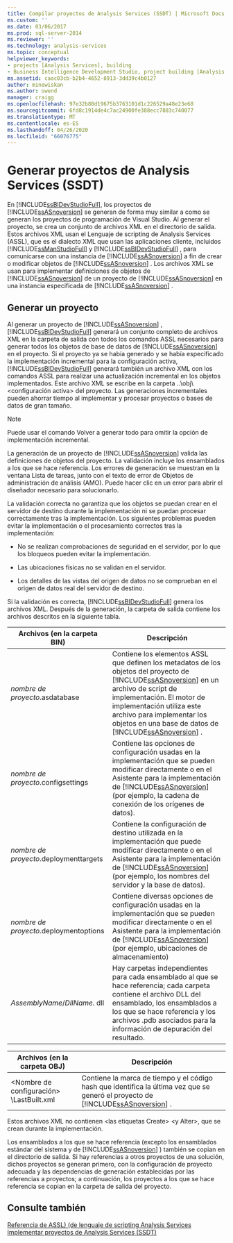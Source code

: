 ```yaml
---
title: Compilar proyectos de Analysis Services (SSDT) | Microsoft Docs
ms.custom: ''
ms.date: 03/06/2017
ms.prod: sql-server-2014
ms.reviewer: ''
ms.technology: analysis-services
ms.topic: conceptual
helpviewer_keywords:
- projects [Analysis Services], building
- Business Intelligence Development Studio, project building [Analysis Services]
ms.assetid: caac03cb-b2b4-4652-8913-3dd39c4b0127
author: minewiskan
ms.author: owend
manager: craigg
ms.openlocfilehash: 97e32b80d19675b3763101d1c226529a48e23e68
ms.sourcegitcommit: 6fd8c1914de4c7ac24900fe388ecc7883c740077
ms.translationtype: MT
ms.contentlocale: es-ES
ms.lasthandoff: 04/26/2020
ms.locfileid: "66076775"
---
```

# <a name="build-analysis-services-projects-ssdt"></a>Generar proyectos de Analysis Services (SSDT)
  En [!INCLUDE[ssBIDevStudioFull](../../includes/ssbidevstudiofull-md.md)], los proyectos de [!INCLUDE[ssASnoversion](../../includes/ssasnoversion-md.md)] se generan de forma muy similar a como se generan los proyectos de programación de Visual Studio. Al generar el proyecto, se crea un conjunto de archivos XML en el directorio de salida. Estos archivos XML usan el Lenguaje de scripting de Analysis Services (ASSL), que es el dialecto XML que usan las aplicaciones cliente, incluidos [!INCLUDE[ssManStudioFull](../../includes/ssmanstudiofull-md.md)] y [!INCLUDE[ssBIDevStudioFull](../../includes/ssbidevstudiofull-md.md)] , para comunicarse con una instancia de [!INCLUDE[ssASnoversion](../../includes/ssasnoversion-md.md)] a fin de crear o modificar objetos de [!INCLUDE[ssASnoversion](../../includes/ssasnoversion-md.md)] . Los archivos XML se usan para implementar definiciones de objetos de [!INCLUDE[ssASnoversion](../../includes/ssasnoversion-md.md)] de un proyecto de [!INCLUDE[ssASnoversion](../../includes/ssasnoversion-md.md)] en una instancia especificada de [!INCLUDE[ssASnoversion](../../includes/ssasnoversion-md.md)] .  
  
## <a name="building-a-project"></a>Generar un proyecto  
 Al generar un proyecto de [!INCLUDE[ssASnoversion](../../includes/ssasnoversion-md.md)] , [!INCLUDE[ssBIDevStudioFull](../../includes/ssbidevstudiofull-md.md)] generará un conjunto completo de archivos XML en la carpeta de salida con todos los comandos ASSL necesarios para generar todos los objetos de base de datos de [!INCLUDE[ssASnoversion](../../includes/ssasnoversion-md.md)] en el proyecto. Si el proyecto ya se había generado y se había especificado la implementación incremental para la configuración activa, [!INCLUDE[ssBIDevStudioFull](../../includes/ssbidevstudiofull-md.md)] generará también un archivo XML con los comandos ASSL para realizar una actualización incremental en los objetos implementados. Este archivo XML se escribe en la carpeta ..\obj\\<configuración activa\> del proyecto. Las generaciones incrementales pueden ahorrar tiempo al implementar y procesar proyectos o bases de datos de gran tamaño.  
  
> [!NOTE]  
>  Puede usar el comando Volver a generar todo para omitir la opción de implementación incremental.  
  
 La generación de un proyecto de [!INCLUDE[ssASnoversion](../../includes/ssasnoversion-md.md)] valida las definiciones de objetos del proyecto. La validación incluye los ensamblados a los que se hace referencia. Los errores de generación se muestran en la ventana Lista de tareas, junto con el texto de error de Objetos de administración de análisis (AMO). Puede hacer clic en un error para abrir el diseñador necesario para solucionarlo.  
  
 La validación correcta no garantiza que los objetos se puedan crear en el servidor de destino durante la implementación ni se puedan procesar correctamente tras la implementación. Los siguientes problemas pueden evitar la implementación o el procesamiento correctos tras la implementación:  
  
-   No se realizan comprobaciones de seguridad en el servidor, por lo que los bloqueos pueden evitar la implementación.  
  
-   Las ubicaciones físicas no se validan en el servidor.  
  
-   Los detalles de las vistas del origen de datos no se comprueban en el origen de datos real del servidor de destino.  
  
 Si la validación es correcta, [!INCLUDE[ssBIDevStudioFull](../../includes/ssbidevstudiofull-md.md)] genera los archivos XML. Después de la generación, la carpeta de salida contiene los archivos descritos en la siguiente tabla.  
  
|Archivos (en la carpeta BIN)|Descripción|  
|-----------------------------|-----------------|  
|*nombre de proyecto*.asdatabase|Contiene los elementos ASSL que definen los metadatos de los objetos del proyecto de [!INCLUDE[ssASnoversion](../../includes/ssasnoversion-md.md)] en un archivo de script de implementación. El motor de implementación utiliza este archivo para implementar los objetos en una base de datos de [!INCLUDE[ssASnoversion](../../includes/ssasnoversion-md.md)] .|  
|*nombre de proyecto*.configsettings|Contiene las opciones de configuración usadas en la implementación que se pueden modificar directamente o en el Asistente para la implementación de [!INCLUDE[ssASnoversion](../../includes/ssasnoversion-md.md)] (por ejemplo, la cadena de conexión de los orígenes de datos).|  
|*nombre de proyecto*.deploymenttargets|Contiene la configuración de destino utilizada en la implementación que puede modificar directamente o en el Asistente para la implementación de [!INCLUDE[ssASnoversion](../../includes/ssasnoversion-md.md)] (por ejemplo, los nombres del servidor y la base de datos).|  
|*nombre de proyecto*.deploymentoptions|Contiene diversas opciones de configuración usadas en la implementación que se pueden modificar directamente o en el Asistente para la implementación de [!INCLUDE[ssASnoversion](../../includes/ssasnoversion-md.md)] (por ejemplo, ubicaciones de almacenamiento)|  
|*AssemblyName*/*DllName.* dll|Hay carpetas independientes para cada ensamblado al que se hace referencia; cada carpeta contiene el archivo DLL del ensamblado, los ensamblados a los que se hace referencia y los archivos .pdb asociados para la información de depuración del resultado.|  
  
|Archivos (en la carpeta OBJ)|Descripción|  
|-----------------------------|-----------------|  
|\<Nombre de configuración> \LastBuilt.xml|Contiene la marca de tiempo y el código hash que identifica la última vez que se generó el proyecto de [!INCLUDE[ssASnoversion](../../includes/ssasnoversion-md.md)] .|  
  
 Estos archivos XML no contienen \<las etiquetas Create> \<y Alter>, que se crean durante la implementación.  
  
 Los ensamblados a los que se hace referencia (excepto los ensamblados estándar del sistema y de [!INCLUDE[ssASnoversion](../../includes/ssasnoversion-md.md)] ) también se copian en el directorio de salida. Si hay referencias a otros proyectos de una solución, dichos proyectos se generan primero, con la configuración de proyecto adecuada y las dependencias de generación establecidas por las referencias a proyectos; a continuación, los proyectos a los que se hace referencia se copian en la carpeta de salida del proyecto.  
  
## <a name="see-also"></a>Consulte también  
 [Referencia de ASSL&#41; &#40;de lenguaje de scripting Analysis Services](https://docs.microsoft.com/bi-reference/assl/analysis-services-scripting-language-assl-for-xmla)   
 [Implementar proyectos de Analysis Services &#40;SSDT&#41;](deploy-analysis-services-projects-ssdt.md)  
  
  
